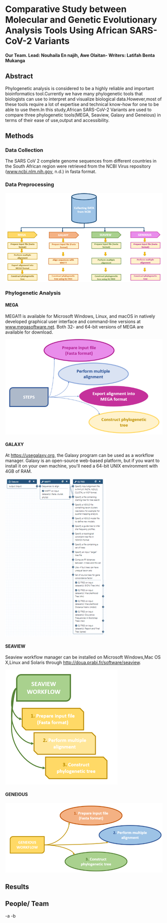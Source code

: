 # Comparative Study between Molecular and Genetic Evolutionary Analysis Tools Using African SARS-CoV-2 Variants
#### Our Team. Lead: Nouhaila En najih, Awe Olaitan- Writers: Latifah Benta Mukanga

## Abstract
Phylogenetic analysis is considered to be a highly reliable and important bioinformatics tool.Currently we have many phylogenetic tools that biologists can use to interpret and visualize biological data.However,most of these tools require a lot of expertise and technical know-how for one to be able to use them.In this study,African SARS-CoV-2 Variants are used to compare three phylogenetic tools(MEGA, Seaview, Galaxy and Geneious) in terms of their ease of use,output and accessibility.

## Methods
### Data Collection

The SARS CoV 2 complete genome  sequences from different countries in the South African region were retrieved from the NCBI Virus repository (www.ncbi.nlm.nih.gov, n.d.) in fasta format.

### Data Preprocessing

![GeneralWorkflow](figures/workflowGENERAL.PNG)


### Phylogenetic Analysis

#### MEGA

MEGA11 is available for Microsoft Windows, Linux, and macOS in natively developed graphical user interface and command-line versions at www.megasoftware.net.  Both 32- and 64-bit versions of MEGA are available for download.

![MEGAWorkflow](figures/workflowMEGA.PNG)

#### GALAXY

At https://usegalaxy.org, the Galaxy program can be used as a workflow manager. Galaxy is an open-source web-based platform, but if you want to install it on your own machine, you'll need a 64-bit UNIX environment with 4GB of RAM.


![GALAXYWorkflow](figures/galaxyWorkflow.PNG)

#### SEAVIEW

Seaview workflow manager can be installed on Microsoft Windows,Mac OS X,Linux and Solaris through  http://doua.prabi.fr/software/seaview.


![SEAVIEWWorkflow](figures/workflowSEAVIEW.PNG)

#### GENEIOUS

![GENEIOUSWorkflow](figures/geneiousWorkflow.PNG)

## Results


## People/ Team
-a
-b







